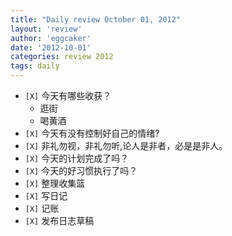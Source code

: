 ```yaml
---
title: "Daily review October 01, 2012" 
layout: 'review'
author: 'eggcaker'
date: '2012-10-01'
categories: review 2012
tags: daily
---
```



  * `[X]` 今天有哪些收获？ 
    * 逛街 
    * 喝黄酒 
  * `[X]` 今天有没有控制好自己的情绪? 
  * `[X]` 非礼勿视，非礼勿听,论人是非者，必是是非人。 
  * `[X]` 今天的计划完成了吗？ 
  * `[X]` 今天的好习惯执行了吗？ 
  * `[X]` 整理收集篮 
  * `[X]` 写日记 
  * `[X]` 记账 
  * `[X]` 发布日志草稿 

